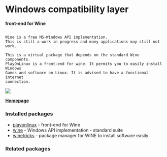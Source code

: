 # Windows compatibility layer

__front-end for Wine__

```

Wine is a free MS-Windows API implementation.
This is still a work in progress and many applications may still not work.

This is a virtual package that depends on the standard Wine components.
PlayOnLinux is a front-end for wine. It permits you to easily install Windows
Games and software on Linux. It is advised to have a functional internet
connection.

```

![](https://screenshots.debian.net/thumbnail/playonlinux/)


 **[Homepage](http://www.playonlinux.com/)**

### Installed packages

* [playonlinux](https://packages.debian.org/jessie/playonlinux) - front-end for Wine
* [wine](https://packages.debian.org/jessie/wine) - Windows API implementation - standard suite
* [winetricks](https://packages.debian.org/jessie/winetricks) - package manager for WINE to install software easily

### Related packages

<sub>  </sub>
